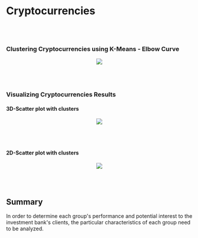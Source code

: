 # Cryptocurrencies

<br><br>

### Clustering Cryptocurrencies using K-Means - Elbow Curve
<p align="center">
    <img src="[https://github.com/joZecodes/Cryptocurrencies/blob/main/Elbow%20curve.png](https://github.com/joZecodes/Cryptocurrencies/blob/main/Pictures/Elbow%20curve.png)"> 
</p>
<br><br>

### Visualizing Cryptocurrencies Results
#### 3D-Scatter plot with clusters
<p align="center">
    <img src="[https://github.com/joZecodes/Cryptocurrencies/blob/main/3d%20plot%20with%20clusters.png](https://github.com/joZecodes/Cryptocurrencies/blob/main/Pictures/3d%20plot%20with%20clusters.png)"> 
</p>

<br><br>

#### 2D-Scatter plot with clusters
<p align="center">
    <img src="[https://github.com/joZecodes/Cryptocurrencies/blob/main/2d%20cluster.png](https://github.com/joZecodes/Cryptocurrencies/blob/main/Pictures/2d%20cluster.png)"> 
</p>

<br><br>

## Summary
In order to determine each group's performance and potential interest to the investment bank's clients, the particular characteristics of each group need to be analyzed.
